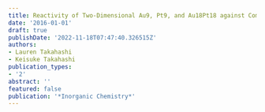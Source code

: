 ```yaml
---
title: Reactivity of Two-Dimensional Au9, Pt9, and Au18Pt18 against Common Molecules
date: '2016-01-01'
draft: true
publishDate: '2022-11-18T07:47:40.326515Z'
authors:
- Lauren Takahashi
- Keisuke Takahashi
publication_types:
- '2'
abstract: ''
featured: false
publication: '*Inorganic Chemistry*'
---
```


